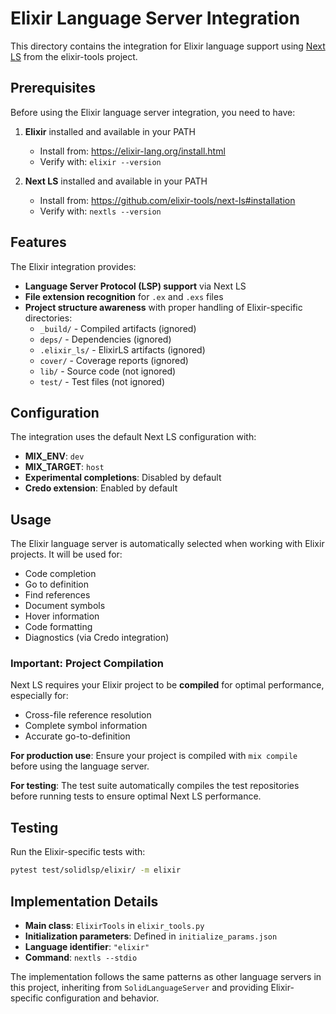# Elixir Language Server Integration

This directory contains the integration for Elixir language support using [Next LS](https://github.com/elixir-tools/next-ls) from the elixir-tools project.

## Prerequisites

Before using the Elixir language server integration, you need to have:

1. **Elixir** installed and available in your PATH
   - Install from: https://elixir-lang.org/install.html
   - Verify with: `elixir --version`

2. **Next LS** installed and available in your PATH
   - Install from: https://github.com/elixir-tools/next-ls#installation
   - Verify with: `nextls --version`

## Features

The Elixir integration provides:

- **Language Server Protocol (LSP) support** via Next LS
- **File extension recognition** for `.ex` and `.exs` files
- **Project structure awareness** with proper handling of Elixir-specific directories:
  - `_build/` - Compiled artifacts (ignored)
  - `deps/` - Dependencies (ignored)
  - `.elixir_ls/` - ElixirLS artifacts (ignored)
  - `cover/` - Coverage reports (ignored)
  - `lib/` - Source code (not ignored)
  - `test/` - Test files (not ignored)

## Configuration

The integration uses the default Next LS configuration with:

- **MIX_ENV**: `dev`
- **MIX_TARGET**: `host`
- **Experimental completions**: Disabled by default
- **Credo extension**: Enabled by default

## Usage

The Elixir language server is automatically selected when working with Elixir projects. It will be used for:

- Code completion
- Go to definition
- Find references
- Document symbols
- Hover information
- Code formatting
- Diagnostics (via Credo integration)

### Important: Project Compilation

Next LS requires your Elixir project to be **compiled** for optimal performance, especially for:
- Cross-file reference resolution
- Complete symbol information
- Accurate go-to-definition

**For production use**: Ensure your project is compiled with `mix compile` before using the language server.

**For testing**: The test suite automatically compiles the test repositories before running tests to ensure optimal Next LS performance.

## Testing

Run the Elixir-specific tests with:

```bash
pytest test/solidlsp/elixir/ -m elixir
```

## Implementation Details

- **Main class**: `ElixirTools` in `elixir_tools.py`
- **Initialization parameters**: Defined in `initialize_params.json`
- **Language identifier**: `"elixir"`
- **Command**: `nextls --stdio`

The implementation follows the same patterns as other language servers in this project, inheriting from `SolidLanguageServer` and providing Elixir-specific configuration and behavior. 